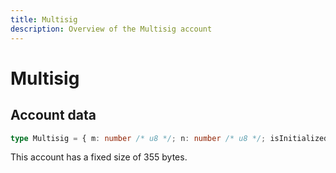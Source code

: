 ```yaml
---
title: Multisig
description: Overview of the Multisig account
---
```


# Multisig

## Account data

```ts
type Multisig = { m: number /* u8 */; n: number /* u8 */; isInitialized: boolean; signers: Array<Address> }
```

This account has a fixed size of 355 bytes.